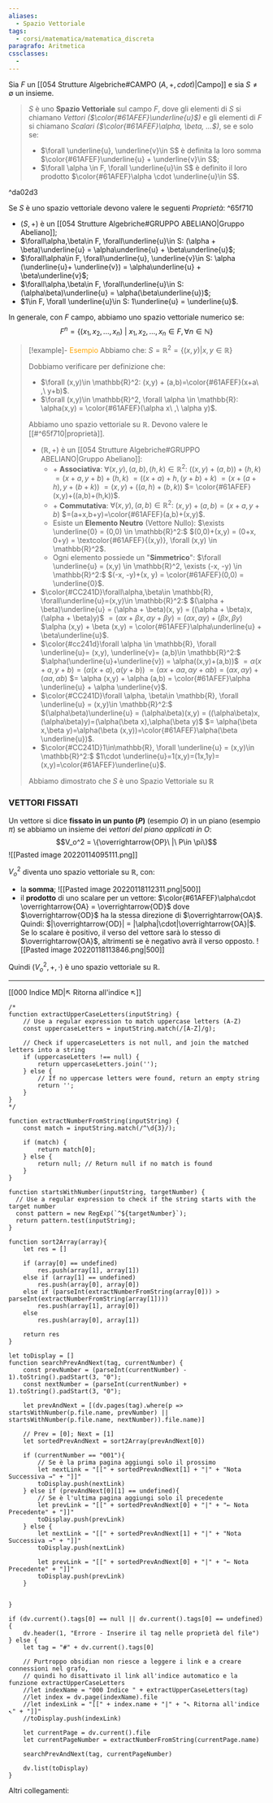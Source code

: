 ```yaml
---
aliases:
  - Spazio Vettoriale
tags:
  - corsi/matematica/matematica_discreta
paragrafo: Aritmetica
cssclasses:
  - 
---
```

Sia $F$ un [[054 Strutture Algebriche#CAMPO $(A, +, cdot)$|Campo]] e sia $S\neq \emptyset$ un insieme.

>$S$ è uno **Spazio Vettoriale** sul campo $F$, dove gli elementi di $S$ si chiamano *Vettori ($\color{#61AFEF}\underline{u}$)* e gli elementi di $F$ si chiamano *Scalari ($\color{#61AFEF}\alpha, \beta, ...$)*, se e solo se:
>- $\forall \underline{u}, \underline{v}\in S$ è definita la loro somma $\color{#61AFEF}\underline{u} + \underline{v}\in S$;
>- $\forall \alpha \in F, \forall \underline{u}\in S$ è definito il loro prodotto $\color{#61AFEF}\alpha \cdot \underline{u}\in S$.

^da02d3

Se $S$ è uno spazio vettoriale devono valere le seguenti *Proprietà*: ^65f710
- $(S, +)$ è un [[054 Strutture Algebriche#GRUPPO ABELIANO|Gruppo Abeliano]];
- $\forall\alpha,\beta\in F, \forall\underline{u}\in S: (\alpha + \beta)\underline{u} = \alpha\underline{u} + \beta\underline{u}$;
- $\forall\alpha\in F, \forall\underline{u}, \underline{v}\in S: \alpha (\underline{u}+ \underline{v}) = \alpha\underline{u} + \beta\underline{v}$;
- $\forall\alpha,\beta\in F, \forall\underline{u}\in S: (\alpha\beta)\underline{u} = \alpha(\beta\underline{u})$;
- $1\in F, \forall \underline{u}\in S: 1\underline{u} = \underline{u}$.

In generale, con $F$ campo, abbiamo uno spazio vettoriale numerico se:
$$F^n = \{(x_1, x_2, ..., x_n)\ |\ x_1, x_2, ..., x_n \in F, \forall n \in \mathbb{N}\}$$

> [!example]- <font color="orange">Esempio</font>
>Abbiamo che:
>$S = \mathbb{R}^2 = \{(x,y)|x, y\in \mathbb{R}\}$
>
>Dobbiamo verificare per definizione che:
>- $\forall (x,y)\in \mathbb{R}^2: (x,y) + (a,b)=\color{#61AFEF}(x+a\ ,\ y+b)$.
>- $\forall (x,y)\in \mathbb{R}^2, \forall \alpha \in \mathbb{R}: \alpha(x,y) = \color{#61AFEF}(\alpha x\ ,\ \alpha y)$.
>
>Abbiamo uno spazio vettoriale su $\mathbb{R}$.
>Devono valere le [[#^65f710|proprietà]].
>- $(\mathbb{R}, +)$ è un [[054 Strutture Algebriche#GRUPPO ABELIANO|Gruppo Abeliano]]:
>	- $+$ **Associativa**: $\forall (x, y), (a, b), (h, k) \in \mathbb{R}^2:$ $((x,y)+(a,b))+(h,k)$ 
>	$= (x+a, y+b) + (h,k)$ 
>	$= ((x+a)+h, (y+b)+k)$
>	$= (x+(a+h), y+(b+k))$
>	$= (x,y)+((a,h)+(b,k))$
>	$= \color{#61AFEF}(x,y)+((a,b)+(h,k))$.
>	- $+$ **Commutativa**: $\forall (x, y), (a, b) \in \mathbb{R}^2:$ 
>	$(x,y)+(a,b)=(x+a,y+b)$
>	$=(a+x,b+y)=\color{#61AFEF}(a,b)+(x,y)$.
>	- Esiste un **Elemento Neutro** (Vettore Nullo): $\exists \underline{0} = (0,0) \in \mathbb{R}^2:$ $(0,0)+(x,y) = (0+x, 0+y) = \textcolor{#61AFEF}{(x,y)}, \forall (x,y) \in \mathbb{R}^2$.
>	- Ogni elemento possiede un "**Simmetrico**": $\forall \underline{u} = (x,y) \in \mathbb{R}^2, \exists (-x, -y) \in \mathbb{R}^2:$
>	$(-x, -y)+(x, y) = \color{#61AFEF}(0,0) = \underline{0}$.
>- $\color{#CC241D}\forall\alpha,\beta\in \mathbb{R}, \forall\underline{u}=(x,y)\in \mathbb{R}^2:$
>$(\alpha + \beta)\underline{u} = (\alpha + \beta)(x, y) = ((\alpha + \beta)x, (\alpha + \beta)y)$
>$=(\alpha x + \beta x, \alpha y + \beta y)=(\alpha x, \alpha y) + (\beta x, \beta y)$
>$\alpha (x,y) + \beta (x,y) = \color{#61AFEF}\alpha\underline{u} + \beta\underline{u}$.
>- $\color{#cc241d}\forall \alpha \in \mathbb{R}, \forall \underline{u}= (x,y), \underline{v}= (a,b)\in \mathbb{R}^2:$
>$\alpha(\underline{u}+\underline{v}) = \alpha((x,y)+(a,b))$
>$= \alpha(x+a, y+b) = (\alpha(x+a),\alpha(y+b))$
>$= (\alpha x + \alpha a, \alpha y + \alpha b) = (\alpha x,  \alpha y) + (\alpha a,  \alpha b)$
>$= \alpha (x,y) + \alpha (a,b) = \color{#61AFEF}\alpha \underline{u} + \alpha \underline{v}$.
>- $\color{#CC241D}\forall \alpha, \beta\in \mathbb{R}, \forall \underline{u} = (x,y)\in \mathbb{R}^2:$
>$(\alpha\beta)\underline{u} = (\alpha\beta)(x,y) = ((\alpha\beta)x,(\alpha\beta)y)=(\alpha(\beta x),\alpha(\beta y)$
>$= \alpha(\beta x,\beta y)=\alpha(\beta (x,y))=\color{#61AFEF}\alpha(\beta \underline{u})$.
>- $\color{#CC241D}1\in\mathbb{R}, \forall \underline{u} = (x,y)\in \mathbb{R}^2:$
>$1\cdot \underline{u}=1(x,y)=(1x,1y)=(x,y)=\color{#61AFEF}\underline{u}$.
>
>Abbiamo dimostrato che $S$ è uno Spazio Vettoriale su $\mathbb{R}$


### VETTORI FISSATI
Un vettore si dice **fissato in un punto ($P$)** (esempio $O$) in un piano (esempio $\pi$) se abbiamo un insieme dei *vettori del piano applicati in $O$*:
$$V_o^2 = \{\overrightarrow{OP}\ |\ P\in \pi\}$$
![[Pasted image 20220114095111.png]]

$V_o^2$ diventa uno spazio vettoriale su $\mathbb{R}$, con:
- la **somma**;
![[Pasted image 20220118112311.png|500]]
- il **prodotto** di uno scalare per un vettore:
$\color{#61AFEF}\alpha\cdot \overrightarrow{OA} = \overrightarrow{OD}$ dove $\overrightarrow{OD}$ ha la stessa direzione di $\overrightarrow{OA}$. Quindi:
$|\overrightarrow{OD}| = |\alpha|\cdot|\overrightarrow{OA}|$. Se lo scalare è positivo, il verso del vettore sarà lo stesso di $\overrightarrow{OA}$, altrimenti se è negativo avrà il verso opposto.
![[Pasted image 20220118113846.png|500]]

Quindi $(V_o^2, +, \cdot)$ è uno spazio vettoriale su $\mathbb{R}$.
___
[[000 Indice MD|↖ Ritorna all'indice ↖]]

```dataviewjs
/*
function extractUpperCaseLetters(inputString) {
	// Use a regular expression to match uppercase letters (A-Z)
	const uppercaseLetters = inputString.match(/[A-Z]/g);
	
	// Check if uppercaseLetters is not null, and join the matched letters into a string
	if (uppercaseLetters !== null) {
		return uppercaseLetters.join('');
	} else {
	    // If no uppercase letters were found, return an empty string
	    return '';
	}
}
*/

function extractNumberFromString(inputString) {
	const match = inputString.match(/^\d{3}/);
	
	if (match) {
		return match[0];
	} else {
		return null; // Return null if no match is found
	}
}

function startsWithNumber(inputString, targetNumber) {
  // Use a regular expression to check if the string starts with the target number
  const pattern = new RegExp(`^${targetNumber}`);
  return pattern.test(inputString);
}

function sort2Array(array){
	let res = []
	
	if (array[0] == undefined)
		res.push(array[1], array[1])
	else if (array[1] == undefined)
		res.push(array[0], array[0])
	else if (parseInt(extractNumberFromString(array[0])) > parseInt(extractNumberFromString(array[1])))
		res.push(array[1], array[0])
	else
		res.push(array[0], array[1])
	
	return res
}

let toDisplay = []
function searchPrevAndNext(tag, currentNumber) {
	const prevNumber = (parseInt(currentNumber) - 1).toString().padStart(3, "0");
	const nextNumber = (parseInt(currentNumber) + 1).toString().padStart(3, "0");
	
	let prevAndNext = [(dv.pages(tag).where(p => startsWithNumber(p.file.name, prevNumber) || startsWithNumber(p.file.name, nextNumber)).file.name)]
	
	// Prev = [0]; Next = [1]
	let sortedPrevAndNext = sort2Array(prevAndNext[0])
	
	if (currentNumber == "001"){ 
		// Se è la prima pagina aggiungi solo il prossimo
		let nextLink = "[[" + sortedPrevAndNext[1] + "|" + "Nota Successiva →" + "]]"
		toDisplay.push(nextLink)
	} else if (prevAndNext[0][1] == undefined){
		// Se è l'ultima pagina aggiungi solo il precedente
		let prevLink = "[[" + sortedPrevAndNext[0] + "|" + "← Nota Precedente" + "]]"
		toDisplay.push(prevLink)
	} else {
		let nextLink = "[[" + sortedPrevAndNext[1] + "|" + "Nota Successiva →" + "]]"
		toDisplay.push(nextLink)
		
		let prevLink = "[[" + sortedPrevAndNext[0] + "|" + "← Nota Precedente" + "]]"
		toDisplay.push(prevLink)
	}
	
	
}

if (dv.current().tags[0] == null || dv.current().tags[0] == undefined){
	dv.header(1, "Errore - Inserire il tag nelle proprietà del file")
} else {
	let tag = "#" + dv.current().tags[0]

	// Purtroppo obsidian non riesce a leggere i link e a creare connessioni nel grafo,
	// quindi ho disattivato il link all'indice automatico e la funzione extractUpperCaseLetters
	//let indexName = "000 Indice " + extractUpperCaseLetters(tag)
	//let index = dv.page(indexName).file
	//let indexLink = "[[" + index.name + "|" + "↖ Ritorna all'indice ↖" + "]]"
	//toDisplay.push(indexLink)
	
	let currentPage = dv.current().file
	let currentPageNumber = extractNumberFromString(currentPage.name)
	
	searchPrevAndNext(tag, currentPageNumber)
	
	dv.list(toDisplay)
}
```

Altri collegamenti: 